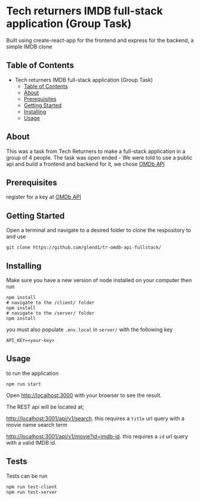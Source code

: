 # Tech returners IMDB full-stack application (Group Task)
Built using create-react-app for the frontend and express for the backend, a simple IMDB clone

## Table of Contents

- Tech returners IMDB full-stack application (Group Task)
  - [Table of Contents](#table-of-contents)
  - [About](#about)
  - [Prerequisites](#prerequisites)
  - [Getting Started](#getting-started)
  - [Installing](#installing)
  - [Usage](#usage)

## About
This was a task from Tech Returners to make a full-stack application in a group of 4 people. The task was open ended - We were told to use a public api and build a frontend and backend for it, we chose [OMDb API](https://www.omdbapi.com/)

## Prerequisites
register for a key at [OMDb API](https://www.omdbapi.com/)

## Getting Started
Open a terminal and navigate to a desired folder to clone the respository to and use 
```
git clone https://github.com/glend1/tr-omdb-api-fullstack/
```

## Installing
Make sure you have a new version of node installed on your computer then run

```
npm install
# navigate to the /client/ folder
npm install
# navigate to the /server/ folder
npm install
```

you must also populate `.env.local` in `server/` with the following key
```
API_KEY=<your-key>
```

## Usage
to run the application

```
npm run start
```

Open [http://localhost:3000](http://localhost:3000) with your browser to see the result.

The REST api will be located at;

[http://localhost:3001/api/v1/search](http://localhost:3001/api/v1/search?title=movie-title). this requires a `title` url query with a movie name search term

[http://localhost:3001/api/v1/movie?id=imdb-id](http://localhost:3001/api/v1/movie?id=imdb-id). this requires a `id` url query with a valid IMDB id.

## Tests
Tests can be run
```
npm run test-client
npm run test-server
```
